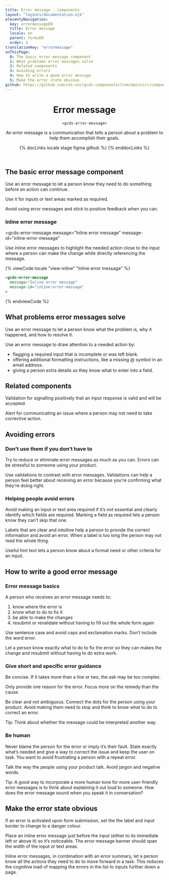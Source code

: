 ```yaml
---
title: Error message - Components
layout: "layouts/documentation.njk"
eleventyNavigation:
  key: errormessageEN
  title: Error message
  locale: en
  parent: formsEN
  order: 3
translationKey: "errormessage"
onThisPage:
  0: The basic error message component
  1: What problems error messages solve
  2: Related components
  3: Avoiding errors
  4: How to write a good error message
  5: Make the error state obvious
github: https://github.com/cds-snc/gcds-components/tree/main/src/components/gcds-error-message
---
```


<header>

# Error message

`<gcds-error-message>`

An error message is a communication that tells a person about a problem to help them accomplish their goals.

{% docLinks locale stage figma github %}
{% enddocLinks %}

</header>

<section aria-label="The basic error message component">

## The basic error message component

Use an error message to let a person know they need to do something before an action can continue.

Use it for inputs or text areas marked as required.

Avoid using error messages and stick to positive feedback when you can.

### Inline error message

<gcds-error-message
  message="Inline error message"
  message-id="inline-error-message"
>

Use inline error messages to highlight the needed action close to the input where a person can make the change while directly referencing the message.

{% viewCode locale "view-inline" "Inline error message" %}

``` html
<gcds-error-message
  message="Inline error message"
  message-id="inline-error-message"
>
```

{% endviewCode %}

</section>

<section aria-label="What problems error messages solve">

## What problems error messages solve

Use an error message to let a person know what the problem is, why it happened, and how to resolve it.

Use an error message to draw attention to a needed action by:

- flagging a required input that is incomplete or was left blank.
- offering additional formatting instructions, like a missing @ symbol in an email address.
- giving a person extra details so they know what to enter into a field.

</section>

<section aria-label="Related components">

## Related components

Validation for signalling positively that an input response is valid and will be accepted.

Alert for communicating an issue where a person may not need to take corrective action.

</section>

<section aria-label="Avoiding errors">

## Avoiding errors

### Don’t use them if you don’t have to

Try to reduce or eliminate error messages as much as you can. Errors can be stressful to someone using your product.

Use validations to contrast with error messages. Validations can help a person feel better about receiving an error because you’re confirming what they’re doing right.

### Helping people avoid errors

Avoid making an input or text area required if it’s not essential and clearly identify which fields are required. Marking a field as required lets a person know they can’t skip that one.  

Labels that are clear and intuitive help a person to provide the correct information and avoid an error. When a label is too long the person may not read the whole thing.

Useful hint text lets a person know about a format need or other criteria for an input.

</section>

<section aria-label="How to write a good error message">

## How to write a good error message

### Error message basics

A person who receives an error message needs to:
1. know where the error is
2. know what to do to fix it
3. be able to make the changes  
4. resubmit or revalidate without having to fill out the whole form again

Use sentence case and avoid caps and exclamation marks. Don’t include the word error.

Let a person know exactly what to do to fix the error so they can makes the change and resubmit without having to do extra work.

### Give short and specific error guidance

Be concise. If it takes more than a line or two, the ask may be too complex.

Only provide one reason for the error. Focus more on the remedy than the cause.

Be clear and not ambiguous. Connect the dots for the person using your product. Avoid making them need to stop and think to know what to do to correct an error.

Tip: Think about whether the message could be interpreted another way.

### Be human

Never blame the person for the error or imply it’s their fault. State exactly what’s needed and give a way to correct the issue and keep the user on task. You want to avoid frustrating a person with a repeat error.  

Talk the way the people using your product talk. Avoid jargon and negative words.

Tip: A good way to incorporate a more human tone for more user-friendly error messages is to think about explaining it out loud to someone. How does the error message sound when you speak it in conversation?

</section>

<section aria-label="Make the error state obvious">

## Make the error state obvious

If an error is activated upon form submission, set the the label and input border to change to a  danger colour.

Place an inline error message just before the input (either to its immediate left or above it) so it’s noticeable. The error message banner should span the width of the input or text areas.

Inline error messages, in combination with an error summary, let a person know all the actions they need to do to move forward in a task. This reduces the cognitive load of mapping the errors in the list to inputs further down a page.

</section>
